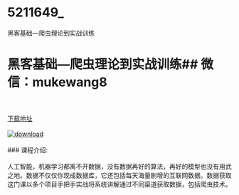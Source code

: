 # 5211649_
黑客基础—爬虫理论到实战训练
# 黑客基础—爬虫理论到实战训练## 微信：mukewang8
<br/></br>[下载地址](http://www.36tz.cn/article/5211649 "下载地址")
<br/></br>[![download](http://36tz.cn/muke_img/2020_03_2-178-300x172.png "下载地址")](http://www.36tz.cn/article/5211649 "下载地址")
<br/></br>### 课程介绍:<br/></br>人工智能，机器学习都离不开数据，没有数据再好的算法，再好的模型也没有用武之地。数据不仅仅你现成数据库，它还包括每天海量剧增的互联网数据。数据获取这门课以多个项目手把手实战将系统讲解通过不同渠道获取数据，包括爬虫技术。


